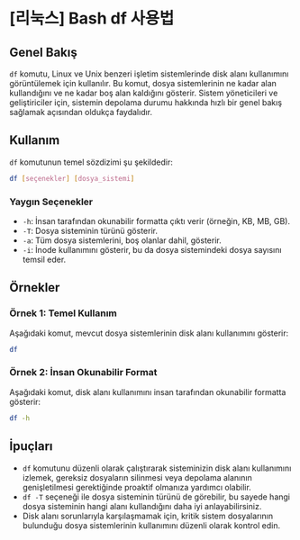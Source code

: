 # [리눅스] Bash df 사용법

## Genel Bakış
`df` komutu, Linux ve Unix benzeri işletim sistemlerinde disk alanı kullanımını görüntülemek için kullanılır. Bu komut, dosya sistemlerinin ne kadar alan kullandığını ve ne kadar boş alan kaldığını gösterir. Sistem yöneticileri ve geliştiriciler için, sistemin depolama durumu hakkında hızlı bir genel bakış sağlamak açısından oldukça faydalıdır.

## Kullanım
`df` komutunun temel sözdizimi şu şekildedir:

```bash
df [seçenekler] [dosya_sistemi]
```

### Yaygın Seçenekler
- `-h`: İnsan tarafından okunabilir formatta çıktı verir (örneğin, KB, MB, GB).
- `-T`: Dosya sisteminin türünü gösterir.
- `-a`: Tüm dosya sistemlerini, boş olanlar dahil, gösterir.
- `-i`: İnode kullanımını gösterir, bu da dosya sistemindeki dosya sayısını temsil eder.

## Örnekler
### Örnek 1: Temel Kullanım
Aşağıdaki komut, mevcut dosya sistemlerinin disk alanı kullanımını gösterir:

```bash
df
```

### Örnek 2: İnsan Okunabilir Format
Aşağıdaki komut, disk alanı kullanımını insan tarafından okunabilir formatta gösterir:

```bash
df -h
```

## İpuçları
- `df` komutunu düzenli olarak çalıştırarak sisteminizin disk alanı kullanımını izlemek, gereksiz dosyaların silinmesi veya depolama alanının genişletilmesi gerektiğinde proaktif olmanıza yardımcı olabilir.
- `df -T` seçeneği ile dosya sisteminin türünü de görebilir, bu sayede hangi dosya sisteminin hangi alanı kullandığını daha iyi anlayabilirsiniz.
- Disk alanı sorunlarıyla karşılaşmamak için, kritik sistem dosyalarının bulunduğu dosya sistemlerinin kullanımını düzenli olarak kontrol edin.